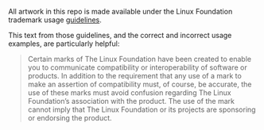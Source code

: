 All artwork in this repo is made available under the Linux Foundation trademark usage [guidelines](https://www.linuxfoundation.org/trademark-usage/).

This text from those guidelines, and the correct and incorrect usage examples, are particularly helpful:

> Certain marks of The Linux Foundation have been created to enable you to
> communicate compatibility or interoperability of software or products.
> In addition to the requirement that any use of a mark to make an assertion
> of compatibility must, of course, be accurate, the use of these marks must
> avoid confusion regarding The Linux Foundation’s association with the product.
> The use of the mark cannot imply that The Linux Foundation or its projects are
> sponsoring or endorsing the product.
